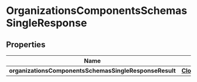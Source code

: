 # OrganizationsComponentsSchemasSingleResponse

## Properties
Name | Type | Description | Notes
------------ | ------------- | ------------- | -------------
**organizationsComponentsSchemasSingleResponseResult** | [**CloudflareClientAPIOrganizations**](CloudflareClientAPIOrganizations.md) |  |  [optional]
